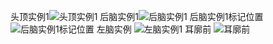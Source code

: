 
头顶实例1![头顶实例1](https://s1.ax1x.com/2020/06/12/tLAncd.jpg) 
后脑实例1![后脑实例1](https://s1.ax1x.com/2020/06/12/tLEC8g.jpg) 
后脑实例1标记位置 ![后脑实例1标记位置](https://s1.ax1x.com/2020/06/12/tLEeaV.jpg) 
左脑实例 ![左脑实例1](https://s1.ax1x.com/2020/06/12/tLEDsA.jpg) 
耳廓前 ![耳廓前](https://s1.ax1x.com/2020/06/12/tLF6aT.jpg)

